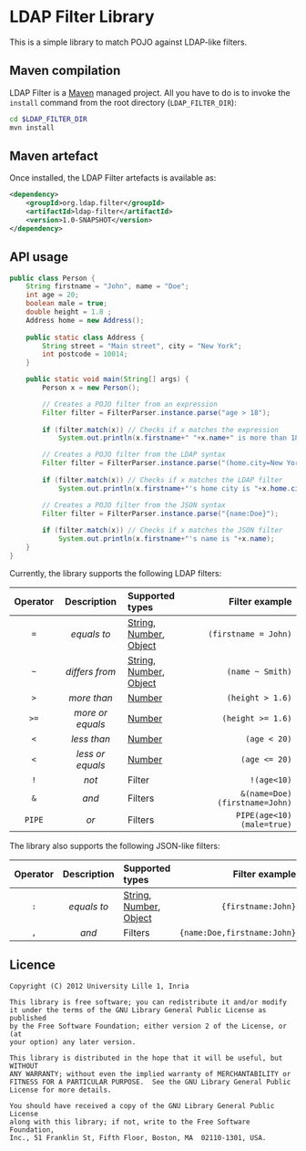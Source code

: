 # LDAP Filter Library

This is a simple library to match POJO against LDAP-like filters.

## Maven compilation

LDAP Filter is a [Maven](http://maven.apache.org "Maven") managed project. All you have to do is to invoke the `install` command from the root directory (`LDAP_FILTER_DIR`):

``` bash
cd $LDAP_FILTER_DIR
mvn install
```


## Maven artefact

Once installed, the LDAP Filter artefacts is available as:

``` xml
<dependency>
    <groupId>org.ldap.filter</groupId>
    <artifactId>ldap-filter</artifactId>
    <version>1.0-SNAPSHOT</version>
</dependency>
```

## API usage

``` java
public class Person {
    String firstname = "John", name = "Doe";
	int age = 20;
	boolean male = true;
	double height = 1.8 ;
	Address home = new Address(); 
	
	public static class Address {
	    String street = "Main street", city = "New York";
	    int postcode = 10014;
	}

    public static void main(String[] args) {
        Person x = new Person();

        // Creates a POJO filter from an expression
        Filter filter = FilterParser.instance.parse("age > 18");
            
        if (filter.match(x)) // Checks if x matches the expression
            System.out.println(x.firstname+" "+x.name+" is more than 18 years old.");

        // Creates a POJO filter from the LDAP syntax
        Filter filter = FilterParser.instance.parse("(home.city=New York)");
            
        if (filter.match(x)) // Checks if x matches the LDAP filter
            System.out.println(x.firstname+"'s home city is "+x.home.city);

        // Creates a POJO filter from the JSON syntax
        Filter filter = FilterParser.instance.parse("{name:Doe}");
            
        if (filter.match(x)) // Checks if x matches the JSON filter
            System.out.println(x.firstname+"'s name is "+x.name);
    }
}
```

Currently, the library supports the following LDAP filters:

| Operator | Description  | Supported types | Filter example |
|:--------:|:------------:|:----------------| --------------:|
| `=`      | *equals to*  | [String](http://docs.oracle.com/javase/6/docs/api/java/lang/String.html), [Number](http://docs.oracle.com/javase/6/docs/api/java/lang/Number.html), [Object](http://docs.oracle.com/javase/6/docs/api/java/lang/Object.html) | `(firstname = John)` |
| `~`      | *differs from* | [String](http://docs.oracle.com/javase/6/docs/api/java/lang/String.html), [Number](http://docs.oracle.com/javase/6/docs/api/java/lang/Number.html), [Object](http://docs.oracle.com/javase/6/docs/api/java/lang/Object.html) | `(name ~ Smith)` |
| `>`      | *more than*  | [Number](http://docs.oracle.com/javase/6/docs/api/java/lang/Number.html) | `(height > 1.6)` |
| `>=`     | *more or equals*  | [Number](http://docs.oracle.com/javase/6/docs/api/java/lang/Number.html) | `(height >= 1.6)` |
| `<`      | *less than*  | [Number](http://docs.oracle.com/javase/6/docs/api/java/lang/Number.html) | `(age < 20)` |
| `<`      | *less or equals*  | [Number](http://docs.oracle.com/javase/6/docs/api/java/lang/Number.html) | `(age <= 20)` |
| `!`      | *not*        | Filter          | `!(age<10)` |
| `&`      | *and*        | Filters         | `&(name=Doe)(firstname=John)` |
| `PIPE`   | *or*         | Filters         | `PIPE(age<10)(male=true)` |

The library also supports the following JSON-like filters:

| Operator | Description  | Supported types | Filter example |
|:--------:|:------------:|:----------------| --------------:|
| `:`      | *equals to*  | [String](http://docs.oracle.com/javase/6/docs/api/java/lang/String.html), [Number](http://docs.oracle.com/javase/6/docs/api/java/lang/Number.html), [Object](http://docs.oracle.com/javase/6/docs/api/java/lang/Object.html) | `{firstname:John}` |
| `,`      | *and*        | Filters         | `{name:Doe,firstname:John}` |



## Licence

    Copyright (C) 2012 University Lille 1, Inria

    This library is free software; you can redistribute it and/or modify
    it under the terms of the GNU Library General Public License as published
    by the Free Software Foundation; either version 2 of the License, or (at
    your option) any later version.

    This library is distributed in the hope that it will be useful, but WITHOUT
    ANY WARRANTY; without even the implied warranty of MERCHANTABILITY or
    FITNESS FOR A PARTICULAR PURPOSE.  See the GNU Library General Public
    License for more details.

    You should have received a copy of the GNU Library General Public License
    along with this library; if not, write to the Free Software Foundation,
    Inc., 51 Franklin St, Fifth Floor, Boston, MA  02110-1301, USA.
